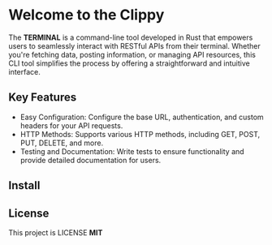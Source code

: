 # Welcome to the Clippy

The **TERMINAL** is a command-line tool developed in Rust that empowers users to seamlessly interact with RESTful APIs from their terminal. Whether you're fetching data, posting information, or managing API resources, this CLI tool simplifies the process by offering a straightforward and intuitive interface.


## Key Features

- Easy Configuration: Configure the base URL, authentication, and custom headers for your API requests.
- HTTP Methods: Supports various HTTP methods, including GET, POST, PUT, DELETE, and more.
- Testing and Documentation: Write tests to ensure functionality and provide detailed documentation for users.

## Install


## License

This project is LICENSE **MIT**

